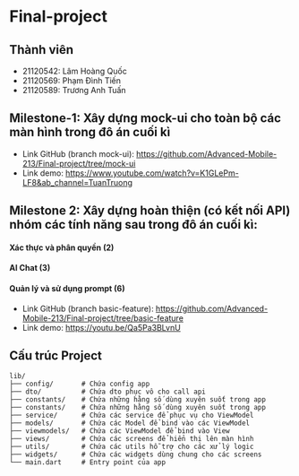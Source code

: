 # Final-project
## Thành viên
- 21120542: Lâm Hoàng Quốc
- 21120569: Phạm Đình Tiến
- 21120589: Trương Anh Tuấn
## Milestone-1: Xây dựng mock-ui cho toàn bộ các màn hình trong đô án cuối kì
- Link GitHub (branch mock-ui): https://github.com/Advanced-Mobile-213/Final-project/tree/mock-ui
- Link demo: https://www.youtube.com/watch?v=K1GLePm-LF8&ab_channel=TuanTruong
## Milestone 2: Xây dựng hoàn thiện (có kết nối API) nhóm các tính năng sau trong đô án cuối kì:
#### Xác thực và phân quyền (2)
#### AI Chat (3)
#### Quản lý và sử dụng prompt (6)
- Link GitHub (branch basic-feature): https://github.com/Advanced-Mobile-213/Final-project/tree/basic-feature
- Link demo: https://youtu.be/Qa5Pa3BLvnU
## Cấu trúc Project

```
lib/
├── config/       # Chứa config app
├── dto/          # Chứa dto phục vô cho call api
├── constants/    # Chứa những hằng số dùng xuyên suốt trong app
├── constants/    # Chứa những hằng số dùng xuyên suốt trong app
├── service/      # Chứa các service để phục vụ cho ViewModel
├── models/       # Chứa các Model để bind vào các ViewModel
├── viewmodels/   # Chứa các ViewModel để bind vào View
├── views/        # Chứa các screens để hiển thị lên màn hình
├── utils/        # Chứa các utils hỗ trợ cho các xử lý logic
├── widgets/      # Chứa các widgets dùng chung cho các screens
└── main.dart     # Entry point của app
```
